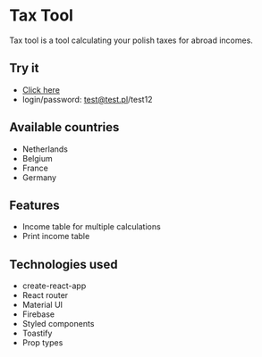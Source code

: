 # Tax Tool
Tax tool is a tool calculating your polish taxes for abroad incomes.
## Try it
* [Click here](https://krywa5.github.io/tax-tool)
* login/password: test@test.pl/test12
## Available countries
* Netherlands
* Belgium
* France
* Germany
## Features
* Income table for multiple calculations
* Print income table
## Technologies used
* create-react-app
* React router
* Material UI
* Firebase
* Styled components
* Toastify
* Prop types
